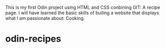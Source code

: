 This is my first Odin project using HTML and CSS conbining GIT: A recipe page.
I will have learned the basic skills of builing a website that displays what I am passionate about: Cooking.

# odin-recipes